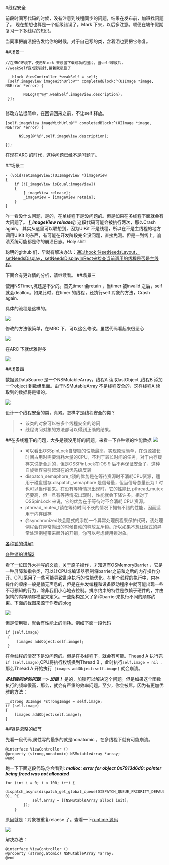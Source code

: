 #线程安全

前段时间写代码的时候，没有注意到线程同步的问题，结果在发布前，加班找问题了。
现在想想也算是一个低级错误了。Mark 下来，以后多注意。顺便在端午假期复习一下多线程的知识。




当同事把崩溃报告发给你的时候，对于自己写的类，含着泪也要把它修复。

##场景一
```
//在MRC环境下，使用Block 来设置下载成功的图片。当self释放后，
//weakSelf变成野指针,接着就悲剧了

 __block ViewController *weakSelf = self;
 [self.imageView imageWithUrl:@"" completedBlock:^(UIImage *image, NSError *error) {
        
        NSLog(@"%@",weakSelf.imageView.description);
 }];
    
```


修改方法很简单，在回调回来之前，不让self 释放。

```
[self.imageView imageWithUrl:@"" completedBlock:^(UIImage *image, NSError *error) {
        
      NSLog(@"%@",self.imageView.description);
             
}];
```

在现在ARC 的时代，这种问题已经不是问题了。

##场景二

```
- (void)setImageView:(UIImageView *)imageView
{
    if (![_imageView isEqual:imageView])
    {
        [_imageView release];
        _imageView = [imageView retain];
    }
}

```

咋一看没什么问题，是的，在单线程下是没问题的。但是如果在多线程下面就会有大问题了。
***[_imageView release];*** 这段代码可能会被执行两次，那么Crash again。
其实从这里可以联想到，因为UIKit 不是线程，所以在不是主线程的地方调用UIKit 的东西，有可能在开发阶段完全没问题，直接免测。但是一到线上，崩溃系统可能都是你的崩溃日志。Holy shit!

聪明的github 们，早就有解决办法：[通过hook 住setNeedsLayout，setNeedsDisplay，setNeedsDisplayInRect来检查当前调用的线程是否是主线程](https://gist.github.com/steipete/5664345)。

下面会有更详情的分析，请继续看。
##场景三

使用NSTimer,坑还是不少的。首先timer 会retain ，当timer 被invalid 之后，self 就会dealloc。如果此时，在timer 的线程，还执行self 对象的方法，Crash again.

具体的流程是这样的。

![](./1.png)

修改的方法很简单，在MRC 下，可以这么修改。虽然代码看起来很恶心

![](./2.png)

在ARC 下就优雅得多

![](./3.png)

##场景四

数据源DataSource 是一个NSMutableArray，线程A 读取lastObject ,线程B 添加一个object 到数组里面。由于NSMutableArray 不是线程安全的，这样线程A 读取到的数据将是错的。

![](./4.png)

设计一个线程安全的类，真累。怎样才是线程安全的类？
> * 该类的对象可以被多个线程安全的访问
> * 线程访问对象的方法都可以得到正确的结果。

##在多线程下的问题，大多是锁没用好的问题。来看一下各种锁的性能数据
![](./6.png)

> * 可以看出OSSpinLock自旋锁的性能最高，实现原理简单，在资源被长时间占用时需要消耗大量的CPU，不利于较长时间的任务，对于内存缓存来说挺合适的，但是OSSPinLock在iOS 9 后不再保证安全了，这种自旋锁容易引起潜在的优先级反转
> * dispatch_semaphore_t锁的优势是在等待资源时不消耗CPU资源，适用于磁盘缓存.dispatch_semaphore 是信号量，但当信号总量设为 1 时也可以当作锁来。在没有等待情况出现时，它的性能比 pthread_mutex 还要高，但一旦有等待情况出现时，性能就会下降许多。相对于 OSSpinLock 来说，它的优势在于等待时不会消耗 CPU 资源。
> * pthread_mutex_t锁在等待时间不长的情况下拥有不错的性能，因而适用于内存缓存
> * @synchronized块会隐式的添加一个异常处理例程来保护代码，该处理例程会在异常抛出的时候自动的释放互斥锁。所以如果不想让隐式的异常处理例程带来额外的开销，你可以考虑使用锁对象。
> 
 

[各种锁的讲解1](http://www.jianshu.com/p/35dd92bcfe8c)

[各种锁的讲解2](http://www.devtalking.com/articles/read-threading-programming-guide-4/)

看了[一位国外大神写的文章，关于原子操作](https://www.mikeash.com/pyblog/friday-qa-2011-03-04-a-tour-of-osatomic.html)，才知道有OSMemoryBarrier ，它是一种屏障和指令类，可以让CPU或编译器强制将barrier之前和之后的内存操作分开。CPU采用了一些可能导致乱序执行的性能优化。在单个线程的执行中，内存操作的顺序一般是悄无声息的，但是在并发编程和设备驱动程序中就可能出现一些不可预知的行为，除非我们小心地去控制。排序约束的特性是依赖于硬件的，并由架构的内存顺序模型来定义。一些架构定义了多种barrier来执行不同的顺序约束。下面的截图来源于作者的blog

![](./5.png)


但是使用锁，就会有性能上的消耗。例如下面一段代码

```
if (self.image)
 {
     [images addObject:self.image];
 }

```
在单线程的情况下是没问题的。但是在多线程下，就会有可能。Theaad A 执行完```if (self.image)```,CPU将执行权切换到Thread B ，此时执行```self.image = nil ```.那么Thread A 开始执行``` [images addObject:self.image]``` 就会崩溃。

***多线程同步的问题 －>  加锁！***
是的，加锁可以解决这个问题。但是如果这个函数执行的频率很高，那么，就会有严重的效率问题。至少，你会被屌。因为有更加优雅的方法：

```
__strong UIImage *strongImage = self.image;
if (self.image)
{
    [images addObject:self.image];
}
```

##容易忽略的细节

先看一段代码,属性写的最多的就是nonatomic ，在多线程下就有可能崩溃。

```
@interface ViewController ()
@property (strong,nonatomic) NSMutableArray *array;
@end

```

跑一下下面这段代码,你会看到:
***malloc: error for object 0x7913d6d0: pointer being freed was not allocated***

```
for (int i = 0; i < 100; i++) {
        dispatch_async(dispatch_get_global_queue(DISPATCH_QUEUE_PRIORITY_DEFAULT, 0), ^{
            self.array = [[NSMutableArray alloc] init];
        });
    }    
```

原因就是：对象被重复relaese 了。查看一下[runtime 源码](https://github.com/opensource-apple/objc4/blob/master/runtime/objc-accessors.mm)

![](./7.png)

解决办法：

```
@interface ViewController ()
@property (strong,atomic) NSMutableArray *array;
@end

```

